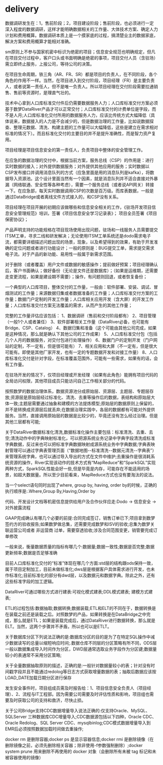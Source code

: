 # delivery

数据调研发生在：1，售前阶段；2，项目建设阶段；售前阶段，也必须进行一定深入程度的数据调研，这样才能明确数据相关的工作量、大体技术方案、确定人力计划和费用概算。数据调研本质上是一个摸家底的过程，搞清楚业主的数据家底，解决方案和费用概算才能相对准确。

sm原则上不参与国家机密中标识为绝密的项目；信息安全规范也明确规定，但凡在项目交付过程中，客户口头或书面明确是绝密的事项，项目交付人员（含驻场）需立即终止服务，上报公司，等待公司的决策。

在项目生命周期，铁三角（AR、FR、SR）都是项目的负责人，在不同阶段，各个角色的作用不一样。当然，在项目进入到交付阶段，项目经理（FR）是主要负责人，或者说第一责任人，但不是唯一负责人。所以项目经理在交付阶段需要拉通销售、售前等资源时，是理直气壮的。

技术中心拿到人口库标准交付件后仍需要数据服务人力；人口库标准交付方案必须基于数梦DataRiver产品才可以正常交付；人口库标准交付的计费单位是字段，而不是人月;人口库标准化交付所用的数据服务人力，应该比传统方式大幅降低（具体说来，数据接入的人力是不会减少的，但是数据治理的工作量，比如说数据探查、整理元数据、清洗、构建主题的工作量可以大幅降低，这些是建立在需求相对标准的情况下）。而且标准化交付的主要目的并不是提升准确性，而是智力资产复用。


项目经理是项目信息安全的第一责任人，负责项目中整体的安全管理工作。

在应急的数据治理的交付中，根据当前方案，服务总线（CSP）的作用是：进行实时数据的接入；对外提供数据服务；对外提供其他应用的服务；实时数据以CSP发布接口并调用消息队列的方式（应急里面是用的消息队列是kafka），将数据导入资源池。这个设计里面当然有一个因素，就是消息队列并不适合直接对外暴漏（网络联通、安全性等各种考虑），需要一个服务总线（或者说API网关）转接一下。在应急部，每天实时数据调用CSP的次数是百万级。而库表数据，一般是通过DataBridge或者离线文件方式接入的，和CSP没有关系。


项目经理在项目开展的初期应该做哪些和信息安全相关的工作，《驻场开发项目信息安全管理规范》培训，签署《项目信息安全学习记录表》； 项目全员签署《项目保密协议》；

产品声明支持的功能规格在项目现场使用出现问题，驻场和一线服务人员需要提交ITSM工单，寻求二线和研发解决；无论使用ITSM工单系统还是dodo需求电子流，都需要详细描述问题出现的场景，现象，以及希望得到的效果，有助于开发准确的定位问题或者进行功能设计；一般的原则是：BUG提交工单，需求提交需求电子流。对于产品的新功能、易用性一般属于新需求范围。

对于删除（或者覆盖）用户文件或数据的敏感操作；提前做好预案；项目经理确认后，客户书面确认；做好备份（无论是文件还是数据库）；（如果是运维期，还需要走变更流程，如果是建设期不需要）；操作，有问题则回退，或者恢复备份；

一个典型的人口库项目，整体交付的工作量，一般由：软件部署、安装、调试、冒烟测试的工作量；来源数据归集或者数据准备的工作量；人口库标准交付方案的工作量；数据门户定制的开发工作量；人口库相关应用开发（含大屏）的开发工作量；人口库标准交付方案无法覆盖的需求，从而产生的其他工作量；



完整的工作量评估应该包括：
1、数据调研（售前和交付阶段都有）
2、项目管理（一般1个人或者兼任）
3、软件部署相关工作量（DataRiver必备，也可能有Bridge、CSP、Catalog）
4、数据归集和准备（这个可能由其他公司完成，如果是这种情况，那么就是确认下其他公司的工作成果）
5、人口库标准交付包（包括几个人月的数据服务，对交付包进行处理操作）
6、数据门户的定制开发（门户网站的定制，不一定有，但是很可能有）
7、相关应用和大屏（不一定有，但是很大可能有。即使是其他厂家开发，也有一定的专题数据开发和对接工作量）
8、人口库标准化交付是针对字段，在标准覆盖范围外，可能有一些需求，如果有的话，会有工作量。



在驻场开发的情况下，仅项目经理或开发经理（如果有此角色）能拥有项目代码的全局访问权限，其他项目成员只能访问自己工作相关部分的代码。


按照数梦的数据治理体系，数据资源池分成原始层、资源层、主题层、专题层存放;资源层是原始层经过标准化、清洗、去重等操作后的数据，表结构和原始层大体一致;主题层需要通过抽象和建模的方法提炼模型;原始层的数据原则上保留的，并不是转换成资源层后就丢弃;在数据治理实践中，各层的数据都有可能对外提供服务。当然，直接调用原始层的数据是比较少的，毕竟还没有怎么经过治理。但是其他三层都有可能;



关于DataRiver数据标准化清洗,数据标准化操作主要包括：标准清洗、去重、去空;清洗动作中的字典映射标准化，可以把源系统业务记录中字典字段清洗成标准字典数据，反过来也可以把标准字典数据映射成源系统业务中字典数据;字典表映射管理可以通过字典表管理页面（“数据地图--标准清洗--数据元清洗--字典表”）来管理系统字典，也可以通过导入导出的方式在文件中维护;去重操作是很消耗系统资源的操作，River实现该动作的技术方式有“MapReduce”和“SparkSQL”实现两种方式，SparkSQL性能会好一些,但是毕竟是内存，可能存在不能适用的场景，如超大数据量。所以至少目前看来，MapReduce方式也没有要淘汰的说法。


当一个select语句同时出现了where, group by, having, order by的时候，正确的执行顺序是:.Where,Group By,Having,Order by

代码、开发设计文档等机密信息提供给用户及合作伙伴应走:Dodo ->  信息安全  -> 对外披露流程

GAAP完成确认有哪几个必要的前提:合同完成签订，销售订单已下;项目拿到数梦签约方的验收报告;如果数梦做总集，还需要完成数梦和ISV的验收;总集为数梦关联运营公司或者 非运营商 过单，需要穿透验收;涉及合同范围变更，销管要完成订单修改

一般来说，衡量数据质量的指标有哪几个:数据量;数据一致性;数据是否完整;数据更新频率;数据是否足够准确

目前人口库标准化交付的“标准”体现在哪几个方面:std层的结构跟ods保持一致，属于项目定制加工，目前未做标准化;dws层是根据客户具体需求进行开发，也未作标准化;目前标准化的部分有dwd层，以及数据元和数据字典。除此之外，还有这些标准字段的加工逻辑。

DataRiver可通过哪些方式进行建表:可视化模式建表;DDL模式建表; 建模方式建表;

ETL的过程包括:数据抽取;数据转换;数据装载;ETL和ELT的不同在于，数据转换是在装载之前还是装载之后。对照数梦的产品，如果转换是在DataBridge之中完成，那么就是ETL；如果是装载完成后，通过DataRiver进行数据转换，那么就是ELT。当然，这两个步骤并不矛盾，所以也可以是ETLT。


关于数据库分区下列说法正确的是:数据库分区的目的是为了在特定SQL操作中减少数据读写的总量以缩短响应时间;.数据仓库不同层的分区策略有所不同，ODS层一般以数据集成导入时间作为分区，DWD层通常选取业务字段作为分区键;数据量较小的表通常不采用分区策略;

关于全量数据抽取原则的描述，正确的是:一般针对数据量较小的表；针对没有时间戳字段并且不能通过redolog等日志方式获取增量数据的表；抽取后数据应该按LOAD_DATE加载日期分区进行保存

发生安全事件时，项目组成员需及时报告给：1、项目信息安全负责人（项目经理）、2、流程与IT工程部。因为需要公司需要及时评估性质和影响，项目组也需要及时获取公司的支持和救济，尽快止损。


关于公司Bridge支持CDC数据增量导入说法正确的:仅支持Oracle、MySQL、SQLServer  三种数据库CDC增量导入;CDC数据源包括以下四种，Oracle  CDC、Oracle  Redolog、SQL  Server  CDC、mysqlbinlog;CDC模式数据增量导入到EMR后必须按照数据加载时间做去重操作;

docker rm 是删除容器;docker ps 是显示容器信息;docker rmi 是删除镜像（在删除镜像之前，必须先删除相关容器；除非使用-f参数强制删除）;docker system prune 用来删除不再使用的 docker 对象（会删除所有未被 tag 标记和未被容器使用的镜像）


